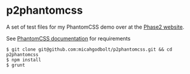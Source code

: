 # p2phantomcss
A set of test files for my PhantomCSS demo over at the [Phase2 website](http://phase2technology.com/blog/css-testing-with-phantomcss-phantomjs-casperjs-and-grunt/).

See [PhantomCSS documentation](https://github.com/Huddle/PhantomCSS) for requirements



```
$ git clone git@github.com:micahgodbolt/p2phantomcss.git && cd p2phantomcss
$ npm install
$ grunt
```
